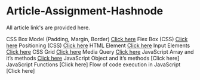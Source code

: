 # Article-Assignment-Hashnode

All article link's are provided here.

CSS Box Model (Padding, Margin, Border) [Click here](https://pritijaju.hashnode.dev/introduction-to-css-box-model)
Flex Box (CSS) [Click here](https://pritijaju.hashnode.dev/flexbox-css)
Positioning (CSS) [Click here](https://pritijaju.hashnode.dev/css-positioning)
HTML Element [Click here](https://pritijaju.hashnode.dev/all-about-html-elements)
Input Elements [Click here](https://pritijaju.hashnode.dev/all-about-input-elements)
CSS Grid [Click here](https://pritijaju.hashnode.dev/css-grid-layout)
Media Query  [Click here](https://pritijaju.hashnode.dev/all-about-media-query)
JavaScript Array and it’s methods [Click here](https://pritijaju.hashnode.dev/array-cheatsheet)
JavaScript Object and it’s methods [Click here]
JavaScript Functions [Click here]
Flow of code execution in JavaScript [Click here]
